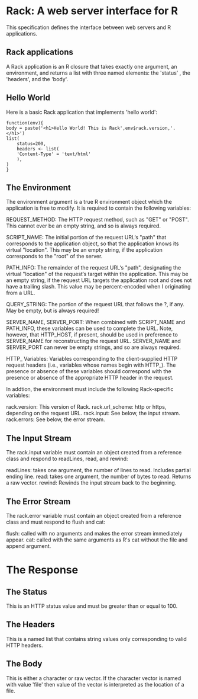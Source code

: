 Rack: A web server interface for R
=======================================

This specification defines the interface between web servers and R applications.

Rack applications
-----------------

A Rack application is an R closure that takes exactly one argument, an environment,
and returns a list with three named elements: the 'status' , the 'headers', and the 'body'.

Hello World
-----------

Here is a basic Rack application that implements 'hello world':

    function(env){
	body = paste('<h1>Hello World! This is Rack',env$rack.version,'.</h1>')
	list(
	    status=200,
	    headers <- list(
		'Content-Type' = 'text/html'
	    ),
	)
    }

The Environment
---------------

The environment argument is a true R environment object which the
application is free to modify. It is required to contain the following
variables:

REQUEST_METHOD: The HTTP request method, such as "GET" or "POST". This
    cannot ever be an empty string, and so is always required.

SCRIPT_NAME:	The initial portion of the request URL‘s "path" that
    corresponds to the application object, so that the application knows
    its virtual "location". This may be an empty string, if the application
    corresponds to the "root" of the server.

PATH_INFO:  The remainder of the request URL‘s "path", designating the
    virtual "location" of the request‘s target within the application. This
    may be an empty string, if the request URL targets the application root
    and does not have a trailing slash. This value may be percent-encoded
    when I originating from a URL.

QUERY_STRING:	The portion of the request URL that follows the ?,
    if any. May be empty, but is always required!

SERVER_NAME, SERVER_PORT:   When combined with SCRIPT_NAME and PATH_INFO,
    these variables can be used to complete the URL. Note, however, that
    HTTP_HOST, if present, should be used in preference to SERVER_NAME for
    reconstructing the request URL. SERVER_NAME and SERVER_PORT can never
    be empty strings, and so are always required.

HTTP_ Variables:    Variables corresponding to the client-supplied
    HTTP request headers (i.e., variables whose names begin with HTTP_). The
    presence or absence of these variables should correspond with the presence
    or absence of the appropriate HTTP header in the request.

In addtion, the environment must include the following Rack-specific variables:

rack.version:	    This version of Rack.
rack.url_scheme:    http or https, depending on the request URL.
rack.input:	    See below, the input stream.
rack.errors:	    See below, the error stream.

The Input Stream
----------------

The rack.input variable must contain an object created from a reference
class and respond to readLines, read, and rewind:

readLines: takes one argument, the number of lines to read. Includes partial ending line.
read: takes one argument, the number of bytes to read. Returns a raw vector.
rewind: Rewinds the input stream back to the beginning.

The Error Stream
----------------

The rack.error variable must contain an object created from a reference
class and must respond to flush and cat:

flush: called with no arguments and makes the error stream immediately appear.
cat: called with the same arguments as R's cat without the file and append argument.

The Response
============

The Status
----------

This is an HTTP status value and must be greater than or equal to 100.

The Headers
-----------

This is a named list that contains string values only corresponding to valid HTTP headers.

The Body
--------

This is either a character or raw vector. If the character vector is
named with value 'file' then value of the vector is interpreted as the
location of a file.

